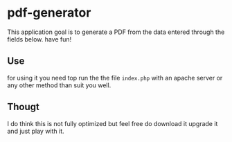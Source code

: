 # pdf-generator
This application goal is to generate a PDF from the data entered through the fields below. have fun!

## Use
for using it you need top run the the file `index.php` with an apache server or any other method than suit you well.

## Thougt
I do think this is not fully optimized but feel free do download it upgrade it and just play with it.
